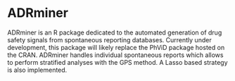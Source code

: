 ADRminer
========
ADRminer is an R package dedicated to the automated generation of drug safety signals from spontaneous reporting databases. Currently under development, this package will likely replace the PhViD package hosted on the CRAN. 
ADRminer handles individual spontaneous reports which allows to perform stratified analyses with the GPS method. A Lasso based strategy is also implemented.

